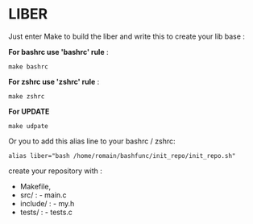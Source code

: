 # LIBER

Just enter Make to build the liber and write this to create your lib base :

**For bashrc use 'bashrc' rule** :
```
make bashrc
```

**For zshrc use 'zshrc' rule** :
```
make zshrc
```

**For UPDATE**
```
make udpate
```

Or you to add this alias line to your bashrc / zshrc:

```
alias liber="bash /home/romain/bashfunc/init_repo/init_repo.sh"
```

create your repository with :
  - Makefile,
  - src/      :
                - main.c
  - include/  :
                - my.h
  - tests/    :
                - tests.c
  
